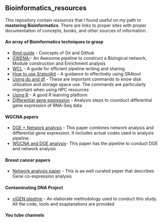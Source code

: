## Bioinformatics_resources
This repository contain *resources* that I found useful on my path to **mastering Bioinformatics**. There are links to proper sites with proper documentation of concepts, books, and other sources of information.

#### An array of Bioinformatics techniques to grasp
- [Rmd guide](https://www.markdownguide.org/basic-syntax/) - Concepts of Git and Github
- [GWENA:](https://github.com/Kumquatum/GWENA)- An Awesome pipeline to construct a Biological network, Module construction and Enrichment analysis
- [WCL](http://www.commonwl.org/user_guide/01-introduction/index.html) - A guide for efficient pipeline writing and sharing
- [How to use Sratoolkit](https://www.reneshbedre.com/blog/ncbi_sra_toolkit.html) - A guidance to effectively using SRAtool
- [Using du and df](https://www.pair.com/support/kb/paircloud-du-and-df/) - These are important commands to know disk utilization and storage space use. The commands are particularly important when using HPC resources
- [Using R](https://swcarpentry.github.io/r-novice-inflammation/aio/index.html) - A good R learning platform
- [Differential gene expression](https://hbctraining.github.io/Training-modules/planning_successful_rnaseq/lessons/sample_level_QC.html#:~:text=First%2C%20the%20count%20data%20needs,using%20your%20tool%20of%20interest.) - Analysis steps to counduct differential gene expression of RNA-Seq data
#### WGCNA papers
- [DGE + Network analysis](https://www.ncbi.nlm.nih.gov/pmc/articles/PMC6788446/) - This paper combines network analysis and differential gene expression. It includes actual codes used in analysis pipeline.
- [WGCNA and DGE analysis](https://journals.lww.com/md-journal/fulltext/2019/09130/using_weighted_gene_co_expression_network_analysis.30.aspx)- This paper has the pipeline to conduct DGE and network analysis 
#### Breast cancer papers
- [Network analysis paper](https://www.ncbi.nlm.nih.gov/pmc/articles/PMC6688090/) - This is aa well curated paper that describes Gene co-expression analysis

#### Contaminating DNA Project
- [viGEN pipeline](https://github.com/Jkgitau/viGEN) - An elaborate methodology used to conduct this study. All the code, tools and exaplanations are provided

#### You tube channels
